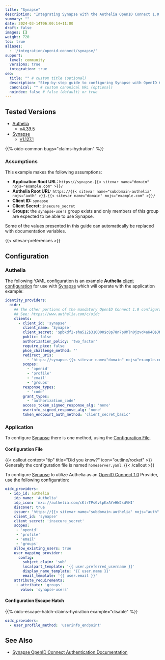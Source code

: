 ```yaml
---
title: "Synapse"
description: "Integrating Synapse with the Authelia OpenID Connect 1.0 Provider."
summary: ""
date: 2024-03-14T06:00:14+11:00
draft: false
images: []
weight: 720
toc: true
aliases:
  - '/integration/openid-connect/synapse/'
support:
  level: community
  versions: true
  integration: true
seo:
  title: "" # custom title (optional)
  description: "Step-by-step guide to configuring Synapse with OpenID Connect 1.0 for secure SSO. Enhance your login flow using Authelia’s modern identity management."
  canonical: "" # custom canonical URL (optional)
  noindex: false # false (default) or true
---
```


## Tested Versions

- [Authelia]
  - [v4.39.5](https://github.com/authelia/authelia/releases/tag/v4.39.5)
- [Synapse]
  - [v1.127.1](https://github.com/element-hq/synapse/releases/tag/v1.127.1)

{{% oidc-common bugs="claims-hydration" %}}

### Assumptions

This example makes the following assumptions:

- __Application Root URL:__ `https://synapse.{{< sitevar name="domain" nojs="example.com" >}}/`
- __Authelia Root URL:__ `https://{{< sitevar name="subdomain-authelia" nojs="auth" >}}.{{< sitevar name="domain" nojs="example.com" >}}/`
- __Client ID:__ `synapse`
- __Client Secret:__ `insecure_secret`
- __Groups:__ the `synapse-users` group exists and only members of this group are expected to be able to use Synapse.

Some of the values presented in this guide can automatically be replaced with documentation variables.

{{< sitevar-preferences >}}

## Configuration

### Authelia

The following YAML configuration is an example __Authelia__ [client configuration] for use with [Synapse] which will
operate with the application example:

```yaml {title="configuration.yml"}
identity_providers:
  oidc:
    ## The other portions of the mandatory OpenID Connect 1.0 configuration go here.
    ## See: https://www.authelia.com/c/oidc
    clients:
      - client_id: 'synapse'
        client_name: 'Synapse'
        client_secret: '$pbkdf2-sha512$310000$c8p78n7pUMln0jzvd4aK4Q$JNRBzwAo0ek5qKn50cFzzvE9RXV88h1wJn5KGiHrD0YKtZaR/nCb2CJPOsKaPK0hjf.9yHxzQGZziziccp6Yng'  # The digest of 'insecure_secret'.
        public: false
        authorization_policy: 'two_factor'
        require_pkce: false
        pkce_challenge_method: ''
        redirect_uris:
          - 'https://synapse.{{< sitevar name="domain" nojs="example.com" >}}/_synapse/client/oidc/callback'
        scopes:
          - 'openid'
          - 'profile'
          - 'email'
          - 'groups'
        response_types:
          - 'code'
        grant_types:
          - 'authorization_code'
        access_token_signed_response_alg: 'none'
        userinfo_signed_response_alg: 'none'
        token_endpoint_auth_method: 'client_secret_basic'
```

### Application

To configure [Synapse] there is one method, using the [Configuration File](#configuration-file).

#### Configuration File

{{< callout context="tip" title="Did you know?" icon="outline/rocket" >}}
Generally the configuration file is named `homeserver.yaml`.
{{< /callout >}}

To configure [Synapse] to utilize Authelia as an [OpenID Connect 1.0] Provider, use the following configuration:

```yaml {title="homeserver.yaml"}
oidc_providers:
  - idp_id: authelia
    idp_name: 'Authelia'
    idp_icon: 'mxc://authelia.com/cKlrTPsGvlpKxAYeHWJsdVHI'
    discover: true
    issuer: 'https://{{< sitevar name="subdomain-authelia" nojs="auth" >}}.{{< sitevar name="domain" nojs="example.com" >}}'
    client_id: 'synapse'
    client_secret: 'insecure_secret'
    scopes:
     - 'openid'
     - 'profile'
     - 'email'
     - 'groups'
    allow_existing_users: true
    user_mapping_provider:
      config:
        subject_claim: 'sub'
        localpart_template: '{{ user.preferred_username }}'
        display_name_template: '{{ user.name }}'
        email_template: '{{ user.email }}'
    attribute_requirements:
     - attribute: 'groups'
       value: 'synapse-users'
```

#### Configuration Escape Hatch

{{% oidc-escape-hatch-claims-hydration example="disable" %}}

```yaml
oidc_providers:
  - user_profile_method: 'userinfo_endpoint'
```

## See Also

- [Synapse OpenID Connect Authentication Documentation](https://matrix-org.github.io/synapse/latest/openid.html)

[Authelia]: https://www.authelia.com
[Synapse]: https://github.com/matrix-org/synapse
[OpenID Connect 1.0]: ../../openid-connect/introduction.md
[client configuration]: ../../../configuration/identity-providers/openid-connect/clients.md
